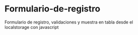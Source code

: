 # Formulario-de-registro
Formulario de registro, validaciones y muestra en tabla desde el localstorage con javascript
